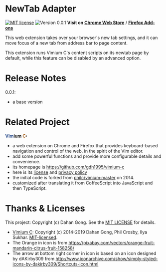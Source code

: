 NewTab Adapter
==============

[![MIT license](https://img.shields.io/badge/license-MIT-blue.svg)](LICENSE.txt)
![Version 0.0.1](https://img.shields.io/badge/release-0.0.1-orange.svg)
**Visit on [Chrome Web Store](
  https://chrome.google.com/webstore/detail/newtab-adapter/cglpcedifkgalfdklahhcchnjepcckfn
  )** /
**[Firefox Add-ons](
  https://addons.mozilla.org/en-US/firefox/addon/newtab-adapter/
  )**

This web extension takes over your browser's new tab settings,
and it can move focus of a new tab from address bar to page content.

This extension runs Vimium C's content scripts on its newtab page by default,
while this feature can be disabled by an advanced option.

# Release Notes

0.0.1:
* a base version

# Related Project

__<span style="color: #2f508e;">Vim</span>ium <span style="color: #a55e18;">C</span>:__

* a web extension on Chrome and Firefox that provides keyboard-based navigation and control
    of the web, in the spirit of the Vim editor.
* add some powerful functions and provide more configurable details and convenience.
* its homepage is https://github.com/gdh1995/vimium-c
* here is its [license](LICENSE.txt) and [privacy policy](PRIVACY-POLICY.md)
* the initial code is forked from [philc/vimium:master](https://github.com/philc/vimium) on 2014.
* customized after translating it from CoffeeScript into JavaScript and then TypeScript.

# Thanks & Licenses

This project: Copyright (c) Dahan Gong.
See the [MIT LICENSE](LICENSE.txt) for details.

* [Vimium C](https://github.com/gdh1995/vimium-c):
  Copyright (c) 2014-2019 Dahan Gong, Phil Crosby, Ilya Sukhar.
  [MIT-licensed](https://github.com/philc/vimium/blob/master/MIT-LICENSE.txt).
* The Orange in icon is from https://pixabay.com/vectors/orange-fruit-mandarin-citrus-fruit-158258/
* The arrow at bottom right corner in icon is based on an icon designed by dAKirby309
    from http://www.iconarchive.com/show/simply-styled-icons-by-dakirby309/Shortcuts-icon.html
